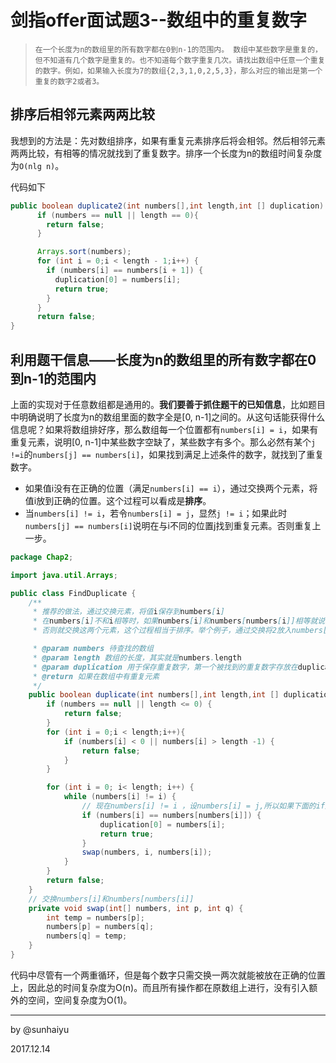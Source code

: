 # 剑指offer面试题3--数组中的重复数字

> ```
> 在一个长度为n的数组里的所有数字都在0到n-1的范围内。 数组中某些数字是重复的，但不知道有几个数字是重复的。也不知道每个数字重复几次。请找出数组中任意一个重复的数字。例如，如果输入长度为7的数组{2,3,1,0,2,5,3}，那么对应的输出是第一个重复的数字2或者3。
> ```

## 排序后相邻元素两两比较

我想到的方法是：先对数组排序，如果有重复元素排序后将会相邻。然后相邻元素两两比较，有相等的情况就找到了重复数字。排序一个长度为n的数组时间复杂度为`O(nlg n)`。

代码如下

```java
public boolean duplicate2(int numbers[],int length,int [] duplication) {
      if (numbers == null || length == 0){
        return false;
      }

      Arrays.sort(numbers);
      for (int i = 0;i < length - 1;i++) {
        if (numbers[i] == numbers[i + 1]) {
          duplication[0] = numbers[i];
          return true;
        }
      }
      return false;
}
```

## 利用题干信息——长度为n的数组里的所有数字都在0到n-1的范围内

上面的实现对于任意数组都是通用的。**我们要善于抓住题干的已知信息**，比如题目中明确说明了长度为n的数组里面的数字全是[0, n-1]之间的。从这句话能获得什么信息呢？如果将数组排好序，那么数组每一个位置都有`numbers[i] = i`，如果有重复元素，说明[0, n-1]中某些数字空缺了，某些数字有多个。那么必然有某个`j !=i`的`numbers[j] == numbers[i]`，如果找到满足上述条件的数字，就找到了重复数字。

- 如果值i没有在正确的位置（满足`numbers[i] == i`），通过交换两个元素，将值i放到正确的位置。这个过程可以看成是**排序**。
- 当`numbers[i] != i`，若令`numbers[i] = j`，显然`j != i`；如果此时`numbers[j] == numbers[i]`说明在与i不同的位置j找到重复元素。否则重复上一步。



```java
package Chap2;

import java.util.Arrays;

public class FindDuplicate {
    /**
     * 推荐的做法，通过交换元素，将值i保存到numbers[i]
     * 在numbers[i]不和i相等时，如果numbers[i]和numbers[numbers[i]]相等就说明重复元素；
     * 否则就交换这两个元素，这个过程相当于排序。举个例子，通过交换将2放入numbers[2]。

     * @param numbers 待查找的数组
     * @param length 数组的长度，其实就是numbers.length
     * @param duplication 用于保存重复数字，第一个被找到的重复数字存放在duplication[0]中
     * @return 如果在数组中有重复元素
     */
    public boolean duplicate(int numbers[],int length,int [] duplication) {
        if (numbers == null || length <= 0) {
            return false;
        }
        for (int i = 0;i < length;i++){
            if (numbers[i] < 0 || numbers[i] > length -1) {
                return false;
            }
        }

        for (int i = 0; i< length; i++) {
            while (numbers[i] != i) {
                // 现在numbers[i] != i ，设numbers[i] = j,所以如果下面的if成立,就是numbers[i] == numbers[j],说明找到 重复
                if (numbers[i] == numbers[numbers[i]]) {
                    duplication[0] = numbers[i];
                    return true;
                }
                swap(numbers, i, numbers[i]);
            }
        }
        return false;
    }
    // 交换numbers[i]和numbers[numbers[i]]
    private void swap(int[] numbers, int p, int q) {
        int temp = numbers[p];
        numbers[p] = numbers[q];
        numbers[q] = temp;
    }
}

```

代码中尽管有一个两重循环，但是每个数字只需交换一两次就能被放在正确的位置上，因此总的时间复杂度为O(n)。而且所有操作都在原数组上进行，没有引入额外的空间，空间复杂度为O(1)。

---

by @sunhaiyu

2017.12.14
